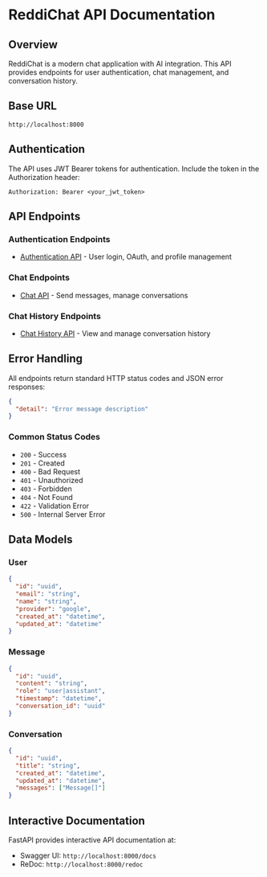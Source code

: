 # ReddiChat API Documentation

## Overview

ReddiChat is a modern chat application with AI integration. This API provides endpoints for user authentication, chat management, and conversation history.

## Base URL

```
http://localhost:8000
```

## Authentication

The API uses JWT Bearer tokens for authentication. Include the token in the Authorization header:

```
Authorization: Bearer <your_jwt_token>
```

## API Endpoints

### Authentication Endpoints

- [Authentication API](./auth-api.md) - User login, OAuth, and profile management

### Chat Endpoints

- [Chat API](./chat-api.md) - Send messages, manage conversations

### Chat History Endpoints

- [Chat History API](./chat-history-api.md) - View and manage conversation history

## Error Handling

All endpoints return standard HTTP status codes and JSON error responses:

```json
{
  "detail": "Error message description"
}
```

### Common Status Codes

- `200` - Success
- `201` - Created
- `400` - Bad Request
- `401` - Unauthorized
- `403` - Forbidden
- `404` - Not Found
- `422` - Validation Error
- `500` - Internal Server Error

## Data Models

### User

```json
{
  "id": "uuid",
  "email": "string",
  "name": "string",
  "provider": "google",
  "created_at": "datetime",
  "updated_at": "datetime"
}
```

### Message

```json
{
  "id": "uuid",
  "content": "string",
  "role": "user|assistant",
  "timestamp": "datetime",
  "conversation_id": "uuid"
}
```

### Conversation

```json
{
  "id": "uuid",
  "title": "string",
  "created_at": "datetime",
  "updated_at": "datetime",
  "messages": ["Message[]"]
}
```

## Interactive Documentation

FastAPI provides interactive API documentation at:

- Swagger UI: `http://localhost:8000/docs`
- ReDoc: `http://localhost:8000/redoc`
